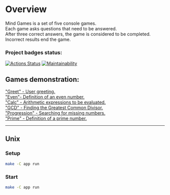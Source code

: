 # Overview

Mind Games is a set of five console games. <br>
Each game asks questions that need to be answered.  <br> 
After three correct answers, the game is considered to be completed. <br> 
Incorrect results end the game. <br>

### Project badges status:
[![Actions Status](https://github.com/mpa-github/java-project-61/workflows/hexlet-check/badge.svg)](https://github.com/mpa-github/java-project-61/actions)
[![Maintainability](https://api.codeclimate.com/v1/badges/4d21e1c3c2e2381f2db6/maintainability)](https://codeclimate.com/github/mpa-github/java-project-61/maintainability) <br>

## Games demonstration:  <br>
["Greet" - User greeting.](https://asciinema.org/a/GJuZxcVvtTgrF8y5zmIS0NreA) <br>
["Even"- Definition of an even number.](https://asciinema.org/a/6acWNST5wuc2HZm9npCOh6O6j) <br>
["Calc" - Arithmetic expressions to be evaluated.](https://asciinema.org/a/iQTjTLEnj2widfxhyv9Wy8euY) <br>
["GCD" - Finding the Greatest Common Divisor.](https://asciinema.org/a/i6b3Jq7w4EJta8eymIyVqRFwn) <br>
["Progression" - Searching for missing numbers.](https://asciinema.org/a/zYpfJaQpJWgUdcICdxnmJpZR0) <br>
["Prime" - Definition of a prime number.](https://asciinema.org/a/w3ampu23wW4vo4l1qrCrOORYY) <br>

-----

## Unix
### Setup

```sh
make -C app run
```

### Start

```sh
make -C app run
```